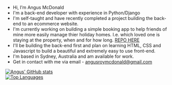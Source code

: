 - Hi, I’m Angus McDonald
- I'm a back-end developer with experience in Python/Django
- I'm self-taught and have recently completed a project building the back-end to an ecommerce website.
- I'm currently working on building a simple booking app to help friends of mine more easily manage thier holiday homes. I.e. which loved one is staying at the property, when and for how long. <a href= https://github.com/banga87/OurLittleCottage>REPO HERE</a>
- I'll be building the back-end first and plan on learning HTML, CSS and Javascript to build a beautiful and extremely easy to use front-end.
- I'm based in Sydney, Australia and am available for work.
- Get in contact with me via email - angusroymcdonald@gmail.com

<!---
banga87/banga87 is a ✨ special ✨ repository because its `README.md` (this file) appears on your GitHub profile.
You can click the Preview link to take a look at your changes.
--->
[![Angus' GitHub stats](https://github-readme-stats.vercel.app/api?username=banga87&count_private=true&show_icons=true&theme=calm)](https://github.com/banga87/github-readme-stats)
<br>
[![Top Languages](https://github-readme-stats.vercel.app/api/top-langs/?username=banga87&layout=compact)](https://github.com/banga87/github-readme-stats)
<br>

